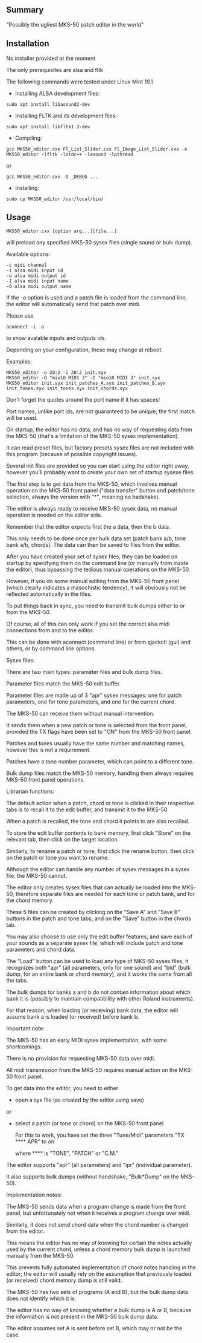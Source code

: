 ## Summary

"Possibly the ugliest MKS-50 patch editor in the world"

## Installation

No installer provided at the moment

The only prerequisites are alsa and fltk

The following commands were tested under Linux Mint 19.1

- Installing ALSA development files:
```
sudo apt install libasound2-dev
```
- Installing FLTK and its development files:
```
sudo apt install libfltk1.3-dev
```
- Compiling:
```
gcc MKS50_editor.cxx Fl_List_Slider.cxx Fl_Image_List_Slider.cxx -o MKS50_editor -lfltk -lstdc++ -lasound -lpthread
```
or
```
gcc MKS50_editor.cxx -D _DEBUG ...
```
- Installing:
```
sudo cp MKS50_editor /usr/local/bin/
```
## Usage
```
MKS50_editor.cxx [option arg...][file...]
```
will preload any specified MKS-50 sysex files (single sound or bulk dump).

Available options:
```
-c midi channel
-i alsa midi input id
-o alsa midi output id
-I alsa midi input name
-O alsa midi output name
```
If the -o option is used and a patch file is loaded from the command line,
the editor will automatically send that patch over midi.

Please use
```
aconnect -i -o
```
to show avalable inputs and outputs ids.

Depending on your configuration, these may change at reboot.

Examples:
```
MKS50_editor -o 20:2 -i 20:2 init.syx
MKS50_editor -O "mio10 MIDI 3" -I "mio10 MIDI 3" init.syx
MKS50_editor init.syx init_patches_A.syx init_patches_B.syx init_tones.syx init_tones.syx init_chords.syx

```
Don't forget the quotes around the port name if it has spaces!

Port names, unlike port ids, are not guaranteed to be unique; the first match will be used.

On startup, the editor has no data, and has no way of requesting data from the MKS-50 (that's a limitation of the MKS-50 sysex implementation).

It can read preset files, but factory presets sysex files are not included with this program (because of possible copyright issues).

Several init files are provided so you can start using the editor right away, however you'll probably want to create your own set of startup sysexe files.

The first step is to get data from the MKS-50, which involves manual operation on the MKS-50 front panel ("data transfer" button and patch/tone selection, always the version with "*", meaning no hadshake).

The editor is always ready to receive MKS-50 sysex data, no manual operation is needed on the editor side.

Remember that the editor expects first the a data, then the b data.

This only needs to be done once per bulk data set (patch bank a/b, tone bank a/b, chords). The data can then be saved to files from the editor.

After you have created your set of sysex files, they can be loaded on startup by specifying them on the command line (or manually from inside the editor), thus bypassing the tedious manual operations on the MKS-50.

However, if you do some manual editing from the MKS-50 front panel (which clearly indicates a masochistic tendency), it will obviously not be reflected automatically in the files.

To put things back in sync, you need to transmit bulk dumps either to or from the MKS-50.

Of course, all of this can only work if you set the correct alsa midi connections from and to the editor.

This can be done with aconnect (command line) or from qjackctl (gui) and others, or by command line options.

Sysex files:

There are two main types: parameter files and bulk dump files.

Parameter files match the MKS-50 edit buffer.

Parameter files are made up of 3 "apr" sysex messages: one for patch parameters, one for tone parameters, and one for the current chord.

The MKS-50 can receive them without manual intervention.

It sends them when a new patch or tone is selected from the front panel, provided the TX flags have been set to "ON" from the MKS-50 front panel.

Patches and tones usually have the same number and matching names, however this is not a requirement.

Patches have a tone number parameter, which can point to a different tone.

Bulk dump files match the MKS-50 memory, handling them always requires MKS-50 front panel operations.

Librarian functions:

The default action when a patch, chord or tone is clicked in their respective tabs is to recall it to the edit buffer, and transmit it to the MKS-50.

When a patch is recalled, the tone and chord it points to are also recalled.

To store the edit buffer contents to bank memory, first click "Store" on the relevant tab, then click on the target location.

Similarly, to rename a patch or tone, first click the rename button, then click on the patch or tone you want to rename.

Although the editor can handle any number of sysex messages in a sysex file, the MKS-50 cannot.

The editor only creates sysex files that can actually be loaded into the MKS-50, therefore separate files are needed for each tone or patch bank, and for the chord memory.

These 5 files can be created by clicking on the "Save A" and "Save B" buttons in the patch and tone tabs, and on the "Save" button in the chords tab.

You may also choose to use only the edit buffer features, and save each of your sounds as a separate sysex file, which will include patch and tone parameters and chord data.

The "Load" button can be used to load any type of MKS-50 sysex files, it recognizes both "apr" (all parameters, only for one sound) and "bld" (bulk dump, for an entire bank or chord memory), and it works the same from all the tabs.

The bulk dumps for banks a and b do not contain information about which bank it is (possibly to maintain compatibility with other Roland instruments).

For that reason, when loading (or receiving) bank data, the editor will assume bank a is loaded (or received) before bank b.

Important note:

The MKS-50 has an early MIDI sysex implementation, with some shortcomings.

There is no provision for requesting MKS-50 data over midi.

All midi transmission from the MKS-50 requires manual action on the MKS-50 front panel.

To get data into the editor, you need to either

- open a syx file (as created by the editor using save)

or

- select a patch (or tone or chord) on the MKS-50 front panel

  For this to work, you have set the three "Tune/Midi" parameters "TX **** APR" to on
  
  where **** is "TONE", "PATCH" or "C.M."
  
The editor supports "apr" (all parameters) and "ipr" (individual parameter).

It also supports bulk dumps (without handshake, "Bulk*Dump" on the MKS-50).

Implementation notes:

The MKS-50 sends data when a program change is made from the front panel, but unfortunately not when it receives a program change over midi.

Similarly, it does not send chord data when the chord number is changed from the editor.

This means the editor has no way of knowing for certain the notes actually used by the current chord, unless a chord memory bulk dump is launched manually from the MKS-50.

This prevents fully automated implementation of chord notes handling in the editor; the editor will usually rely on the assumption that previously loaded (or received) chord memory dump is still valid.

The MKS-50 has two sets of programs (A and B), but the bulk dump data does not identify which it is.

The editor has no way of knowing whether a bulk dump is A or B, because the information is not present in the MKS-50 bulk dump data.

The editor assumes set A is sent before set B, which may or not be the case.
